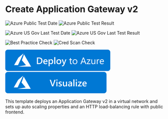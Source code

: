 # Create Application Gateway v2

![Azure Public Test Date](https://azurequickstartsservice.blob.core.windows.net/badges/101-application-gateway-v2-autoscale-create/PublicLastTestDate.svg)
![Azure Public Test Result](https://azurequickstartsservice.blob.core.windows.net/badges/101-application-gateway-v2-autoscale-create/PublicDeployment.svg)

![Azure US Gov Last Test Date](https://azurequickstartsservice.blob.core.windows.net/badges/101-application-gateway-v2-autoscale-create/FairfaxLastTestDate.svg)
![Azure US Gov Last Test Result](https://azurequickstartsservice.blob.core.windows.net/badges/101-application-gateway-v2-autoscale-create/FairfaxDeployment.svg)

![Best Practice Check](https://azurequickstartsservice.blob.core.windows.net/badges/101-application-gateway-v2-autoscale-create/BestPracticeResult.svg)
![Cred Scan Check](https://azurequickstartsservice.blob.core.windows.net/badges/101-application-gateway-v2-autoscale-create/CredScanResult.svg)

[![Deploy To Azure](https://raw.githubusercontent.com/Azure/azure-quickstart-templates/master/1-CONTRIBUTION-GUIDE/images/deploytoazure.svg?sanitize=true)](https://portal.azure.com/#create/Microsoft.Template/uri/https%3A%2F%2Fraw.githubusercontent.com%2FAzure%2Fazure-quickstart-templates%2Fmaster%2F101-application-gateway-v2-autoscale-create%2Fazuredeploy.json)  [![Visualize](https://raw.githubusercontent.com/Azure/azure-quickstart-templates/master/1-CONTRIBUTION-GUIDE/images/visualizebutton.svg?sanitize=true)](http://armviz.io/#/?load=https%3A%2F%2Fraw.githubusercontent.com%2FAzure%2Fazure-quickstart-templates%2Fmaster%2F101-application-gateway-v2-autoscale-create%2Fazuredeploy.json)

This template deploys an Application Gateway v2 in a virtual network and sets up auto scaling properties and an HTTP load-balancing rule with public frontend.



